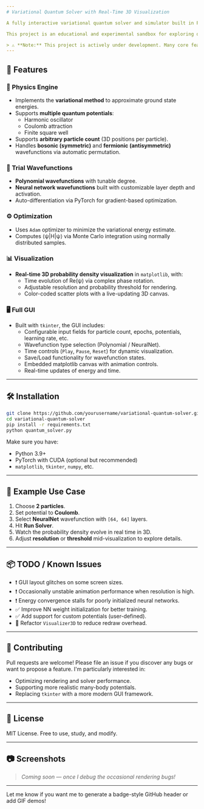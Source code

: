 ```yaml
---
# Variational Quantum Solver with Real-Time 3D Visualization

A fully interactive variational quantum solver and simulator built in Python — powered by PyTorch and featuring real-time 3D visualization via `matplotlib` + `tkinter`.

This project is an educational and experimental sandbox for exploring quantum mechanics using both analytical (polynomial) and neural network trial wavefunctions. It supports arbitrary particle count, potential selection, and symmetry handling (bosonic or fermionic), and it dynamically evolves and renders the probability density over time in 3D.

> ⚠️ **Note:** This project is actively under development. Many core features are incomplete and there are known bugs and optimizations I'm still working through. Feedback and contributions are welcome!
---
```


## 🚀 Features

### 🔬 Physics Engine

- Implements the **variational method** to approximate ground state energies.
- Supports **multiple quantum potentials**:
  - Harmonic oscillator
  - Coulomb attraction
  - Finite square well
- Supports **arbitrary particle count** (3D positions per particle).
- Handles **bosonic (symmetric)** and **fermionic (antisymmetric)** wavefunctions via automatic permutation.

### 🧠 Trial Wavefunctions

- **Polynomial wavefunctions** with tunable degree.
- **Neural network wavefunctions** built with customizable layer depth and activation.
- Auto-differentiation via PyTorch for gradient-based optimization.

### ⚙️ Optimization

- Uses `Adam` optimizer to minimize the variational energy estimate.
- Computes ⟨ψ|H|ψ⟩ via Monte Carlo integration using normally distributed samples.

### 📊 Visualization

- **Real-time 3D probability density visualization** in `matplotlib`, with:
  - Time evolution of Re(ψ) via complex phase rotation.
  - Adjustable resolution and probability threshold for rendering.
  - Color-coded scatter plots with a live-updating 3D canvas.

### 🖥️ Full GUI

- Built with `tkinter`, the GUI includes:
  - Configurable input fields for particle count, epochs, potentials, learning rate, etc.
  - Wavefunction type selection (Polynomial / NeuralNet).
  - Time controls (`Play`, `Pause`, `Reset`) for dynamic visualization.
  - Save/Load functionality for wavefunction states.
  - Embedded matplotlib canvas with animation controls.
  - Real-time updates of energy and time.

---

## 🛠️ Installation

```bash
git clone https://github.com/yourusername/variational-quantum-solver.git
cd variational-quantum-solver
pip install -r requirements.txt
python quantum_solver.py
```

Make sure you have:

- Python 3.9+
- PyTorch with CUDA (optional but recommended)
- `matplotlib`, `tkinter`, `numpy`, etc.

---

## 🧪 Example Use Case

1. Choose **2 particles**.
2. Set potential to **Coulomb**.
3. Select **NeuralNet** wavefunction with `[64, 64]` layers.
4. Hit **Run Solver**.
5. Watch the probability density evolve in real time in 3D.
6. Adjust **resolution** or **threshold** mid-visualization to explore details.

---

## 📦 TODO / Known Issues

- ❗ GUI layout glitches on some screen sizes.
- ❗ Occasionally unstable animation performance when resolution is high.
- ❗ Energy convergence stalls for poorly initialized neural networks.
- ✅ Improve NN weight initialization for better training.
- ✅ Add support for custom potentials (user-defined).
- 🔄 Refactor `Visualizer3D` to reduce redraw overhead.

---

## 🤝 Contributing

Pull requests are welcome! Please file an issue if you discover any bugs or want to propose a feature. I'm particularly interested in:

- Optimizing rendering and solver performance.
- Supporting more realistic many-body potentials.
- Replacing `tkinter` with a more modern GUI framework.

---

## 📜 License

MIT License. Free to use, study, and modify.

---

## 📷 Screenshots

> _Coming soon — once I debug the occasional rendering bugs!_

---

Let me know if you want me to generate a badge-style GitHub header or add GIF demos!
